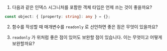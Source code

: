 1. 다음과 같은 인덱스 시그니처를 포함한 객체 타입은 언제 쓰는 것이 좋을까요?

```typescript
const object: { [property: string]: any } = {};
```

2. 함수를 작성할 때 매개변수를 `readonly` 로 선언하면 좋은 점은 무엇이 있을까요?

3. `readonly` 가 위처럼 좋은 점이 있어도 보완할 점이 있습니다. 이는 무엇이고 어떻게 보완할까요?
